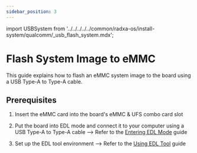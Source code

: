```yaml
---
sidebar_position: 3
---
```


import USBSystem from '../../../../../common/radxa-os/install-system/qualcomm/\_usb_flash_system.mdx';

# Flash System Image to eMMC

This guide explains how to flash an eMMC system image to the board using a USB Type-A to Type-A cable.

## Prerequisites

1. Insert the eMMC card into the board's eMMC & UFS combo card slot

2. Put the board into EDL mode and connect it to your computer using a USB Type-A to Type-A cable --> Refer to the [Entering EDL Mode](./edl_mode) guide

3. Set up the EDL tool environment --> Refer to the [Using EDL Tool](./set_edl_variable) guide

<USBSystem download_page="../../../download" board="dragon-q6a" spi_path="\flat_build\spinor\dragon-q6a\" loader="prog_firehose_ddr.elf" storage_type="Sdcc --slot 0" start_sector="0" image_file="radxa-dragon-q6a_noble_kde_t4.output_512.img"/>
